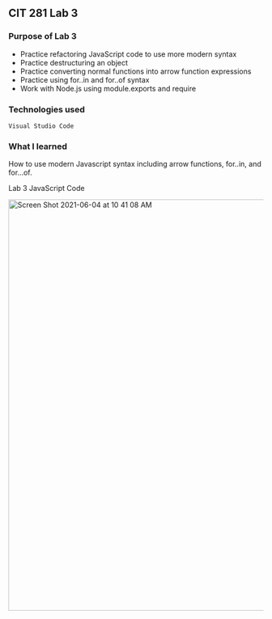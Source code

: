 ## CIT 281 Lab 3

### Purpose of Lab 3
* Practice refactoring JavaScript code to use more modern syntax
* Practice destructuring an object
* Practice converting normal functions into arrow function expressions
* Practice using for..in  and for..of syntax 
* Work with Node.js using module.exports and require


### Technologies used
`Visual Studio Code`


### What I learned
How to use modern Javascript syntax including arrow functions, for..in, and for...of.


Lab 3 JavaScript Code

<img width="813" alt="Screen Shot 2021-06-04 at 10 41 08 AM" src="https://user-images.githubusercontent.com/84147507/120842362-7441e400-c521-11eb-98f4-7d658cb47217.png">
